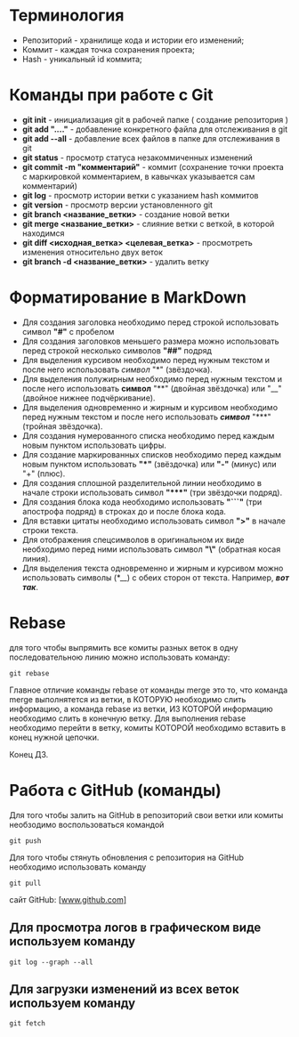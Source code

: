 # Терминология
* Репозиторий - хранилище кода и истории его изменений;
* Коммит - каждая точка сохранения проекта;
* Hash - уникальный id коммита;
# Команды при работе с Git
* __git init__ - инициализация git в рабочей папке ( создание репозитория )
* __git add "...."__ - добавление конкретного файла для отслеживания в git
* __git add --all__ - добавление всех файлов в папке для отслеживания в git
* __git status__ - просмотр статуса незакоммиченных изменений
* __git commit -m "комментарий"__ - коммит (сохранение точки проекта с маркировкой комментарием, в кавычках указывается сам комментарий)
* __git log__ - просмотр истории ветки с указанием hash коммитов
* __git version__ - просмотр версии установленного git
* __git branch <название_ветки>__ - создание новой ветки
* __git merge <название_ветки>__ - слияние ветки с веткой, в которой находимся
* __git diff <исходная_ветка> <целевая_ветка>__ - просмотреть изменения относительно двух веток
* __git branch -d <название_ветки>__ - удалить ветку
# Форматирование в MarkDown
* Для создания заголовка необходимо перед строкой использовать символ __"#"__ с пробелом
* Для создания заголовков меньшего размера можно использовать перед строкой несколько символов __"##"__ подряд
* Для выделения курсивом необходимо перед нужным текстом и после него использовать *символ* "*" (звёздочка).
* Для выделения полужирным необходимо перед нужным текстом и после него использовать **символ** "**" (двойная звёздочка) или "__" (двойное нижнее подчёркивание).
* Для выделения одновременно и жирным и курсивом необходимо перед нужным текстом и после него использовать ***символ*** "***" (тройная звёздочка).
* Для создания нумерованного списка необходимо перед каждым новым пунктом использовать цифры.
* Для создание маркированных списков необходимо перед каждым новым пунктом использовать __"*"__ (звёздочка) или __"-"__ (минус) или "+" (плюс).
* Для создания сплошной разделительной линии необходимо в начале строки использовать символ __"***"__ (три звёздочки подряд).
* Для создания блока кода необходимо использовать __"```"__ (три апострофа подряд) в строках до и после блока кода.
* Для вставки цитаты необходимо использовать символ __">"__ в начале строки текста.
* Для отображения спецсимволов в оригинальном их виде необходимо перед ними использовать символ __"\\"__ (обратная косая линия).
* Для выделения текста одновременно и жирным и курсивом можно использовать символы (*__) с обеих сторон от текста. Например, *__вот так__*.

# Rebase
для того чтобы выпрямить все комиты разных веток в одну последовательною линию можно использовать команду:
```
git rebase
```

Главное отличие команды rebase от команды merge это то, что команда merge выполнятется из ветки, в КОТОРУЮ необходимо слить информацию, а команда rebase из ветки, ИЗ КОТОРОЙ информацию необходимо слить в конечную ветку. Для выполнения rebase необходимо перейти в ветку, комиты КОТОРОЙ необходимо вставить в конец нужной цепочки.

Конец ДЗ.

# Работа с GitHub (команды)
Для того чтобы залить на GitHub в репозиторий свои ветки или комиты необзодимо воспользоваться командой
```
git push
```

Для того чтобы стянуть обновления с репозитория на GitHub необходимо использовать команду
```
git pull
```
сайт GitHub: [www.github.com]

## Для просмотра логов в графическом виде используем команду
```
git log --graph --all
```

## Для загрузки изменений из всех веток используем команду
```
git fetch
```

